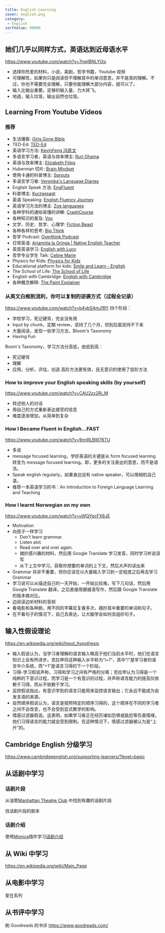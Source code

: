 ```yaml
---
title: English Learning
cover: english.png
category:
 - English
sortValue: 90000
---
```


## 她们几乎以同样方式，英语达到近母语水平

<https://www.youtube.com/watch?v=7nwIBNLYl2o>

- 选择你热爱的材料，小说，美剧，哲学书籍，Youtube 视频
- 可理解性，如果你只是阅读但不理解其中的单词意思，并不是真的理解。不过，你也不需要完全理解，只要你能理解大部分内容，就可以了。
- 输入比输出重要。足够的输入量，力大砖飞。
- 地道，输入垃圾，输出自然也垃圾。

## Learning From Youtube Videos

### 推荐

- 生活播客: [Girls Gone Bible](https://www.youtube.com/@GirlsGoneBible)
- TED-Ed: [TED-Ed](https://www.youtube.com/@TEDEd)
- 英语学习方法: [KevinFeng 冯凯文](https://www.youtube.com/@IAmKevinFeng)
- 多语言学习者，英语与效率博主: [Ruri Ohama](https://www.youtube.com/@ruriohama)
- 英语与效率博主: [Elizabeth Filips](https://www.youtube.com/@elizabethfilips)
- Huberman 切片: [Brain Mindset](https://www.youtube.com/@brain.mindset)
- 使用卡通的科普博主: [Sprouts](https://www.youtube.com/@sprouts)
- 多语言学习者: [Veronika's Language Diaries](https://www.youtube.com/@veronika_languagediaries)
- English Speak 方法: [EngFluent](https://www.youtube.com/@EngfluentPlus)
- 科普博主: [Kurzgesagt](https://www.youtube.com/@Kurzgesagt)
- 英语 Speaking: [English Fluency Journey](https://www.youtube.com/@EnglishFluencyJourney)
- 英语学习方法的博主: [Zoe.languages](https://www.youtube.com/@zoe.languages)
- 各种学科的通俗易懂的讲解: [CrashCourse](https://www.youtube.com/@crashcourse)
- 各种知识的普及: [Vox](https://www.youtube.com/@Vox)
- 文学、历史、哲学、心理学: [Fiction Beast](https://www.youtube.com/@Fiction_Beast)
- 各种各样的思考: [Big Think](https://www.youtube.com/@bigthink)
- 哲学 Podcast: [Overthink Podcast](https://www.youtube.com/@OverthinkPodcastPhilosophy)
- 日常英语: [Ariannita la Gringa | Native English Teacher](https://www.youtube.com/@ariannitalagringa)
- 英音英语学习: [English with Lucy](https://www.youtube.com/@EnglishwithLucy)
- 哲学专业学生 Talk: [Celine Marie](https://www.youtube.com/@celine_marie)
- Physics for Kids: [Physics for Kids](https://www.youtube.com/playlist?list=PLFMuuV5u2TAv6ySNBG0DG-ITNQS8XYqcv)
- Educational platform for kids: [Smile and Learn - English ](https://www.youtube.com/@SmileandLearnEnglish/playlists)
- The School of Life: [The School of Life](https://www.youtube.com/@theschooloflifetv)
- English with Cambridge: [English with Cambridge](https://www.youtube.com/@cambridgeenglishtv)
- 各种概念解释: [The Paint Explainer](https://www.youtube.com/@ThePaintExplainer)

### 从英文白痴到流利，你可以复制的逆袭方式（过程全记录）

<https://www.youtube.com/watch?v=b4vbS4mJfRY>
四个阶段：

- 学校学习，死记硬背，完全没有用
- Input by chunk，定期 review，坚持了几个月，但到后面坚持不下来
- 大量阅读，发现一些学习方法，Bloom's Taxonomy
- Having Fun

Boom's Taxonomy，学习方法分高低，由低到高：

- 死记硬背
- 理解
- 应用，分析，评估，创造
  高阶方法更有效，且无意识的使用了低阶方法

### How to improve your English speaking skills (by yourself)

<https://www.youtube.com/watch?v=CAU2zx2Ri_M>

- 转述他人的对话
- 用自己的方式重新表达接受的信息
- 难度逐渐增加，从简单到复杂

### How I Became Fluent in English...FAST

<https://www.youtube.com/watch?v=9nnRLBW76TU>

- 多说
- message focused learning，学好英语的关键是从 form focused learning 转变为 message focused learning。即，更多的关注表达的意思，而不是语法。
- Speak english regularly，如果身边没有 native speaker，可以用相机自己录。
- 推荐一本英语学习的书：An Introduction to Foreign Language Learning and Teaching

### How I learnt Norwegian on my own

https://www.youtube.com/watch?v=uWQYqcFX8JE

- Motivation
- 向孩子一样学习
  - Don't learn grammar.
  - Listen alot.
  - Read over and over again.
  - 摘抄感兴趣的材料，然后用 Google Translate 学习发音，同时学习听说读写
  - 从下上文中学习，获取你想要的单词的上下文，然后大声的读出来
- Grammar 并非不重要，但你应该在以大量输入学习到一定程度之后再去学习 Grammar
- 学习说可以从描述自己的一天开始，一开始比较难，写下几句话，然后用 Google Translate 翻译。之后直接用挪威语写作，然后跟 Google Translate 的版本做对比。
- 边阅读边听材料的音频
- 看电影和各种剧，用不同的字幕反复看多次，摘抄其中重要的单词和句子。
- 在不看句子的情况下，自己去表达，让大脑学会如何去组织句子。

## 输入性假设理论

https://en.wikipedia.org/wiki/Input_hypothesis

- 输入假说认为，当学习者理解的语言输入略高于他们当前水平时，他们在语言知识上会有所进步。克拉申将这种输入水平称为“i+1”，其中“i”是学习者的语言中介系统，而“+1”是语言习得的下一个阶段。
- 习得-学习假说声称，习得和学习之间有严格的分离；克拉申认为习得是一个纯粹的下意识过程，而学习是一个有意识的过程，并声称语言能力的提高仅依赖于习得，而从不依赖于学习。
- 监控假说指出，有意识学到的语言只能用来监控语言输出；它永远不能成为自发言语的来源。
- 自然顺序假说认为，语言是按照特定的顺序习得的，这个顺序在不同的学习者之间不会改变，也不会受到显式教学的影响。
- 情感过滤器假说。这表明，如果学习者正在经历诸如恐惧或尴尬等负面情绪，他们习得语言的能力就会受到限制。在这种情况下，情感过滤器被认为是“上升”的。

## Cambridge English 分级学习

https://www.cambridgeenglish.org/supporting-learners/?level=basic

## 从话剧中学习

### 话剧片段

从油管[Manhattan Theatre Club](https://www.youtube.com/watch?v=Ud4EAsZamzc) 中找到有趣的话剧片段

找话剧片段的剧本

### 话剧介绍

使用[Monica](https://monica.im/?index=1&from=extension_nav)插件学习[话剧介绍](https://www.manhattantheatreclub.com/)

## 从 Wiki 中学习

<https://en.wikipedia.org/wiki/Main_Page>

## 从电影中学习

爱在系列

## 从书评中学习

刷 Goodreads 的书评
<https://www.goodreads.com/>

